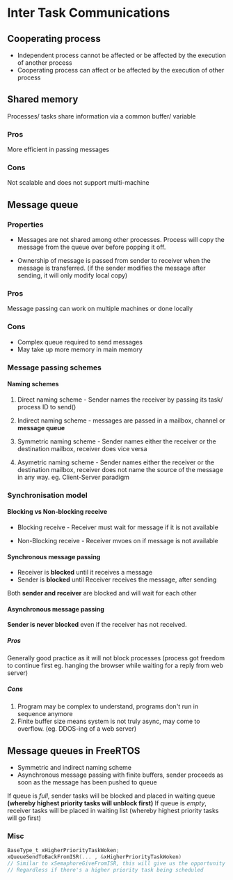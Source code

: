 # Inter Task Communications

## Cooperating process

- Independent process cannot be affected or be affected by the execution of another process
- Cooperating process can affect or be affected by the execution of other process

## Shared memory

Processes/ tasks share information via a common buffer/ variable

### Pros
More efficient in passing messages

### Cons
Not scalable and does not support multi-machine

## Message queue

### Properties
- Messages are not shared among other processes. Process will copy the message from the queue over before popping it off.

- Ownership of message is passed from sender to receiver when the message is transferred. (if the sender modifies the message after sending, it will only modify local copy)

### Pros
Message passing can work on multiple machines or done locally

### Cons
- Complex queue required to send messages 
- May take up more memory in main memory


### Message passing schemes

#### Naming schemes
1. Direct naming scheme - Sender names the receiver by passing its task/ process ID to send()
2. Indirect naming scheme - messages are passed in a mailbox, channel or **message queue**

3. Symmetric naming scheme - Sender names either the receiver or the destination mailbox, receiver does vice versa
4. Asymetric naming scheme - Sender names either the receiver or the destination mailbox, receiver does not name the source of the message in any way. eg. Client-Server paradigm

### Synchronisation model

#### Blocking vs Non-blocking receive
- Blocking receive - Receiver must wait for message if it is not available

- Non-Blocking receive - Receiver mvoes on if message is not available


#### Synchronous message passing
- Receiver is **blocked** until it receives a message
- Sender is **blocked** until Receiver receives the message, after sending

Both **sender and receiver** are blocked and will wait for each other

#### Asynchronous message passing
**Sender is never blocked** even if the receiver has not received.

##### Pros
Generally good practice as it will not block processes (process got freedom to continue first eg. hanging the browser while waiting for a reply from web server)

##### Cons
1. Program may be complex to understand, programs don't run in sequence anymore
2. Finite buffer size means system is not truly async, may come to overflow. (eg. DDOS-ing of a web server)



## Message queues in FreeRTOS
- Symmetric and indirect naming scheme
- Asynchronous message passing with finite buffers, sender proceeds as soon as the message has been pushed to queue

If queue is *full*, sender tasks will be blocked and placed in waiting queue **(whereby highest priority tasks will unblock first)**
If queue is *empty*, receiver tasks will be placed in waiting list (whereby highest priority tasks will go first)


### Misc

```c
BaseType_t xHigherPriorityTaskWoken;
xQueueSendToBackFromISR(... , &xHigherPriorityTaskWoken) 
// Similar to xSemaphoreGiveFromISR, this will give us the opportunity to jump back to the task that was waiting for a message. 
// Regardless if there's a higher priority task being scheduled
```

